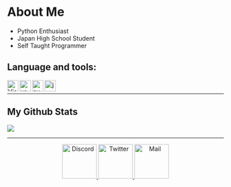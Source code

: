 # About Me
- Python Enthusiast
- Japan High School Student
- Self Taught Programmer

## Language and tools:
<img align="left" alt="Visual Studio Code" width="26px" src="https://i.imgur.com/LwSdAlE.png" />
<img align="left" alt="vs" width="26px" src="https://i.imgur.com/JyQSxmo.png" />
<img align="left" alt="py" width="26px" src="https://i.imgur.com/nFsNMmF.png" />
<img align="left" alt="js" width="26px" src="https://i.imgur.com/0nw4gYG.png" />  <br>

---
## My Github Stats
<a href="https://github.com/anuraghazra/github-readme-stats">
  <img align="center" src="https://github-readme-stats.vercel.app/api?username=Kigou-No1&count_private=true&show_icons=true&theme=dracula" />
</a><br>

---

<div align="center">
  <a href="https://discord.gg/yuZePYe">
      <img src="https://i.imgur.com/ozcp5wz.png" alt="Discord" width="80">
    </a>
  <a href="https://twitter.com/Kigou_">
      <img src="https://i.imgur.com/dymuNOd.png" alt="Twitter" width="80">
  </a>
  <a href="mailto:contactkigou@gmail.com" >
    <img src="https://i.imgur.com/3K0Z67T.png" alt="Mail" width="80">
  </a>
  
</div>
